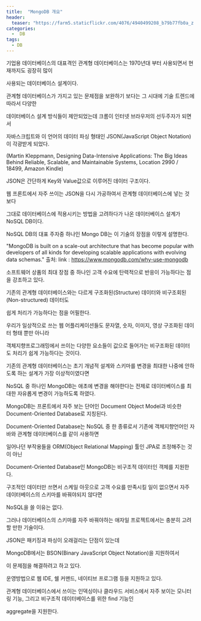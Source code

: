 ```yaml
---
title:  "MongoDB 개요"
header:
  teaser: "https://farm5.staticflickr.com/4076/4940499208_b79b77fb0a_z.jpg"
categories: 
  -  DB
tags:
  - DB
---
```

  
  기업용 데이터베이스의 대표격인 관계형 데이터베이스는 1970년대 부터 사용되면서 현재까지도 굉장히 많이 
  
  사용되는 데이터베이스 설계이다.
  
  관계형 데이터베이스가 가지고 있는 문제점을 보완하기 보다는 그 시대에 기술 트렌드에 따라서 다양한
  
  데이터베이스 설계 방식들이 제안되었는데 크롬이 인터넷 브라우저의 선두주자가 되면서 
  
  자바스크립트와 이 언어의 데이터 파싱 형태인 JSON(JavaScript Object Notation)이 각광받게 되었다.
  
  (Martin Kleppmann, Designing Data-Intensive Applications: The Big Ideas Behind Reliable, Scalable, and Maintainable Systems, Location 2990 / 18499, Amazon Kindle)
  
  JSON은 간단하게 Key와 Value값으로 이루어진 데이터 구조이다.
  
  웹 프론트에서 자주 쓰이는 JSON을 다시 가공하여서 관계형 데이터베이스에 넣는 것 보다
  
  그대로 데이터베이스에 적용시키는 방법을 고려하다가 나온 데이터베이스 설계가 NoSQL DB이다.
  
  NoSQL DB의 대표 주자중 하나인 Mongo DB는 이 기술의 장점을 이렇게 설명한다.
  
  "MongoDB is built on a scale-out architecture that has become popular with developers of all kinds for developing scalable applications with evolving data schemas."
  출처: link : https://www.mongodb.com/why-use-mongodb
  
  소프트웨어 상품의 최대 장점 중 하나인 고객 수요에 탄력적으로 반응이 가능하다는 점을 강조하고 있다.
  
  기존의 관계형 데이터베이스와는 다르게 구조화된(Structure) 데이터와 비구조회된(Non-structured) 데이터도
  
  쉽게 처리가 가능하다는 점을 어필한다.
  
  우리가 일상적으로 쓰는 웹 어플리케이션들도 문자열, 숫자, 이미지, 영상 구조화된 데이터 형태 뿐만 아니라
  
  객체지향프로그래밍에서 쓰이는 다양한 요소들이 값으로 들어가는 비구조화된 데이터도 처리가 쉽게 가능하다는 것이다.
  
  기존의 관계형 데이터베이스는 초기 개념적 설계와 스키마를 변경을 최대한 나중에 안하도록 하는 설계가 가장 이상적이였다면
  
  NoSQL 중 하나인 MongoDB는 애초에 변경을 해야한다는 전제로 데이터베이스를 최대한 자유롭게 변경이 가능하도록 하였다.
  
  MongoDB는 프론트에서 자주 보는 단어인 Document Object Model과 비슷한 Document-Oriented Database로 지칭된다.
  
  Document-Oriented Database는 NoSQL 중 한 종류로서 기존에 객체지향언어인 자바와 관계형 데이터베이스를 같이 사용하면
  
  일어나던 부작용들을 ORM(Object Relational Mapping) 툴인 JPA로 조정해주는 것이 아닌
  
  Document-Oriented Database인 MongoDB는 비구조적 데이터인 객체를 지원한다.
  
  구조적인 데이터만 쓰면서 스케일 아웃으로 고객 수요를 만족시킬 일이 없으면서 자주 데이터베이스의 스키마를 바꿔야되지 않다면
  
  NoSQL을 쓸 이유는 없다.
  
  그러나 데이터베이스의 스키마를 자주 바꿔야하는 애자일 프로젝트에서는 충분히 고려할 만한 기술이다.
  
  JSON은 패키징과 파싱이 오래걸리는 단점이 있는데
  
  MongoDB에서는 BSON(Binary JavaScript Object Notation)을 지원하여서
  
  이 문제점을 해결하려고 하고 있다.
  
  운영방법으로 웹 IDE, 쉘 커맨드, 네이티브 프로그램 등을 지원하고 있다.
  
  관계형 데이터베이스에서 쓰이는 인덱싱이나 클라우드 서비스에서 자주 보이는 모니터링 기능, 그리고 비구조적 데이터베이스를 위한 find 기능인
  
  aggregate을 지원한다.
  
[^posts]: Footnote test.
